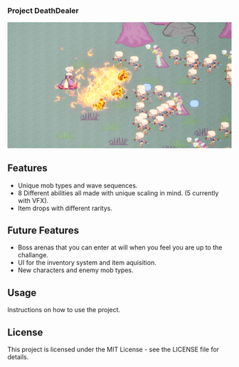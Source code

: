 ### **Project DeathDealer**
![Example Image](githubImages/TitleImage.png)
## Features

- Unique mob types and wave sequences.
- 8 Different abilities all made with unique scaling in mind. (5 currently with VFX).
- Item drops with different raritys.

## Future Features
- Boss arenas that you can enter at will when you feel you are up to the challange.
- UI for the inventory system and item aquisition.
- New characters and enemy mob types.

## Usage

Instructions on how to use the project.

## License

This project is licensed under the MIT License - see the LICENSE file for details.
